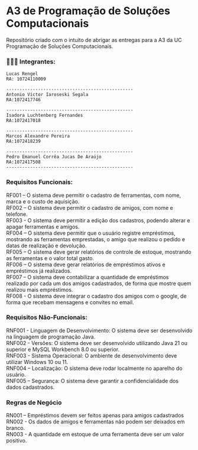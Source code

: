 # A3 de Programação de Soluções Computacionais
Repositório criado com o intuito de abrigar as entregas para a A3 da UC Programação de Soluções Computacionais.

### 👨🏻‍💻 Integrantes: 
```
Lucas Rengel
RA: 10724110009

------------------------------------------------
Antonio Victor Iaroseski Segala
RA:1072417746

------------------------------------------------
Isadora Luchtenberg Fernandes
RA:1072417018

------------------------------------------------
Marcos Alexandre Pereira
RA:1072418239

------------------------------------------------
Pedro Emanuel Corrêa Jucas De Araújo
RA:1072417508
------------------------------------------------
```
### Requisitos Funcionais:
RF001 – O sistema deve permitir o cadastro de ferramentas, com nome, marca e o custo de aquisição. </br>
RF002 – O sistema deve permitir o cadastro de amigos, com nome e telefone.</br>
RF003 - O sistema deve permitir a edição dos cadastros, podendo alterar e apagar ferramentas e amigos.</br>
RF004 – O sistema deve permitir que o usuário registre empréstimos, mostrando as ferramentas emprestadas, o amigo que realizou o pedido e datas de realização e devolução.</br>
RF005 – O sistema deve gerar relatórios de controle de estoque, mostrando as ferramentas e o valor total gasto.</br>
RF006 – O sistema deve gerar relatórios de empréstimos ativos e empréstimos já realizados.</br>
RF007 – O sistema deve contabilizar a quantidade de empréstimos realizado por cada um dos amigos cadastrados, de forma que mostre quem realizou mais empréstimos.</br>
RF008 - O sistema deve integrar o cadastro dos amigos com o google, de forma que recebam mensagens e convites no email.</br>

### Requisitos Não-Funcionais:
RNF001 - Linguagem de Desenvolvimento: O sistema deve ser desenvolvido na linguagem de programação Java.</br>
RNF002 - Versões: O sistema deve ser desenvolvido utilizando Java 21 ou superior e MySQL Workbench 8.0 ou superior.</br>
RNF003 - Sistema Operacional: O ambiente de desenvolvimento deve utilizar Windows 10 ou 11.</br>
RNF004 – Localização: O sistema deve rodar localmente no aparelho do usuário.</br>
RNF005 – Segurança: O sistema deve garantir a confidencialidade dos dados cadastrados.

### Regras de Negócio
RN001 – Empréstimos devem ser feitos apenas para amigos cadastrados</br>
RN002 - Os dados de amigos e ferramentas não podem ser deixados em branco.</br>
RN003 - A quantidade em estoque de uma ferramenta deve ser um valor positivo.
